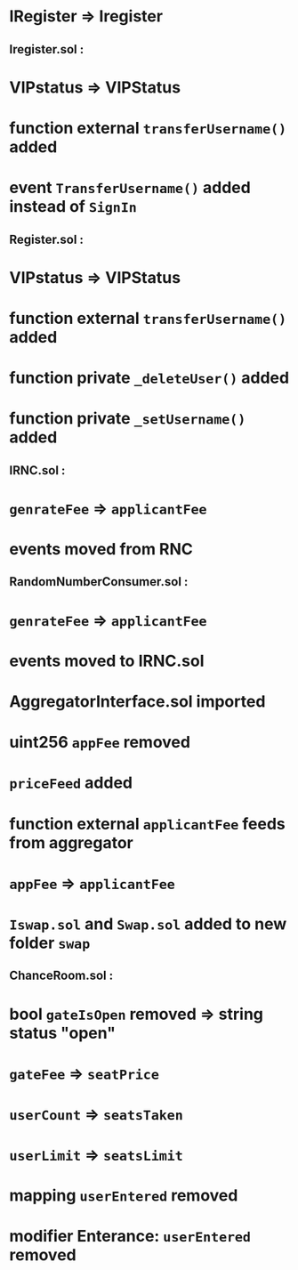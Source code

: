 # IRegister => Iregister

## Iregister.sol :
# VIPstatus => VIPStatus
# function external `transferUsername()` added
# event `TransferUsername()` added instead of `SignIn`

## Register.sol :
# VIPstatus => VIPStatus
# function external `transferUsername()` added
# function private `_deleteUser()` added
# function private `_setUsername()` added

## IRNC.sol :
# `genrateFee` => `applicantFee`
# events moved from RNC


## RandomNumberConsumer.sol :
# `genrateFee` => `applicantFee`
# events moved to IRNC.sol
# AggregatorInterface.sol imported
# uint256 `appFee` removed
# `priceFeed` added
# function external `applicantFee` feeds from aggregator
# `appFee` => `applicantFee`


# `Iswap.sol` and `Swap.sol` added to new folder `swap`

## ChanceRoom.sol :
# bool `gateIsOpen` removed => string status "open"
# `gateFee` => `seatPrice`
# `userCount` => `seatsTaken`
# `userLimit` => `seatsLimit`
# mapping `userEntered` removed
# modifier Enterance: `userEntered` removed
# 